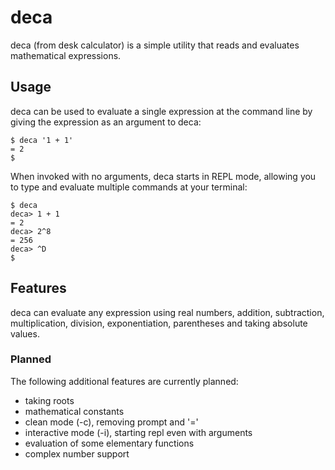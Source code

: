 # deca

deca (from desk calculator) is a simple utility that reads and evaluates mathematical expressions.

## Usage

deca can be used to evaluate a single expression at the command line by giving the expression as an argument to deca:

```
$ deca '1 + 1'
= 2
$ 
```

When invoked with no arguments, deca starts in REPL mode, allowing you to type and evaluate multiple commands at your terminal:

```
$ deca
deca> 1 + 1
= 2
deca> 2^8
= 256
deca> ^D
$ 
```

## Features

deca can evaluate any expression using real numbers, addition, subtraction, multiplication, division, exponentiation, parentheses and taking absolute values.

### Planned

The following additional features are currently planned:
 - taking roots
 - mathematical constants
 - clean mode (-c), removing prompt and '='
 - interactive mode (-i), starting repl even with arguments
 - evaluation of some elementary functions
 - complex number support

